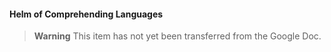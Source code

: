 #### Helm of Comprehending Languages

> **Warning**
> This item has not yet been transferred from the Google Doc.
